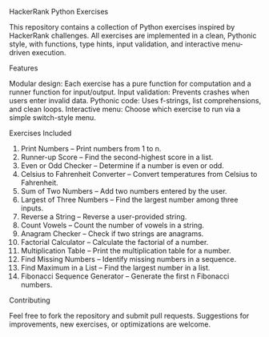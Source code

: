 HackerRank Python Exercises

This repository contains a collection of Python exercises inspired by HackerRank challenges. 
All exercises are implemented in a clean, Pythonic style, with functions, type hints, input validation, and interactive menu-driven execution.

Features

Modular design: Each exercise has a pure function for computation and a runner function for input/output.
Input validation: Prevents crashes when users enter invalid data.
Pythonic code: Uses f-strings, list comprehensions, and clean loops.
Interactive menu: Choose which exercise to run via a simple switch-style menu.

Exercises Included

1. Print Numbers – Print numbers from 1 to n.
2. Runner-up Score – Find the second-highest score in a list.
3. Even or Odd Checker – Determine if a number is even or odd.
4. Celsius to Fahrenheit Converter – Convert temperatures from Celsius to Fahrenheit.
5. Sum of Two Numbers – Add two numbers entered by the user.
6. Largest of Three Numbers – Find the largest number among three inputs.
7. Reverse a String – Reverse a user-provided string.
8. Count Vowels – Count the number of vowels in a string.
9. Anagram Checker – Check if two strings are anagrams.
10. Factorial Calculator – Calculate the factorial of a number.
11. Multiplication Table – Print the multiplication table for a number.
12. Find Missing Numbers – Identify missing numbers in a sequence.
13. Find Maximum in a List – Find the largest number in a list.
14. Fibonacci Sequence Generator – Generate the first n Fibonacci numbers.

Contributing

Feel free to fork the repository and submit pull requests. Suggestions for improvements, new exercises, or optimizations are welcome.

